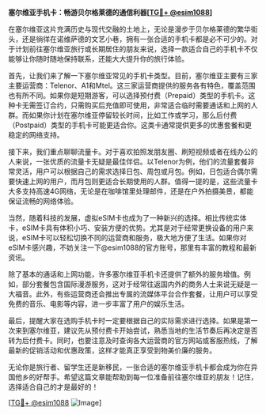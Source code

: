 **塞尔维亚手机卡：畅游贝尔格莱德的通信利器[[TG💪+ @esim1088](https://t.me/s/esim1088)]**

在塞尔维亚这片充满历史与现代交融的土地上，无论是漫步于贝尔格莱德的繁华街头，还是徜徉在诺维萨德的文艺小巷，拥有一张合适的手机卡都是必不可少的。对于计划前往塞尔维亚旅行或长期居住的朋友来说，选择一款适合自己的手机卡不仅能够让你随时随地保持联系，还能大大提升你的旅行体验。

首先，让我们来了解一下塞尔维亚常见的手机卡类型。目前，塞尔维亚主要有三家主要运营商：Telenor、A1和Mtel。这三家运营商提供的服务各有特色，覆盖范围也有所不同。如果你是短期游客，可以选择预付费（Prepaid）类型的手机卡。这种卡无需签订合约，只需购买后充值即可使用，非常适合临时需要通话和上网的人群。而如果你计划在塞尔维亚停留较长时间，比如工作或学习，那么后付费（Postpaid）类型的手机卡可能更适合你。这类卡通常提供更多的优惠套餐和更稳定的网络支持。

接下来，我们重点聊聊流量卡。对于喜欢拍照发朋友圈、刷短视频或者在线办公的人来说，一张优质的流量卡无疑是最佳伴侣。以Telenor为例，他们的流量套餐非常灵活，用户可以根据自己的需求选择日包、周包或月包。例如，日包适合偶尔需要快速上网的用户，而月包则更适合长期使用的人群。值得一提的是，这些流量卡大多支持高速4G网络，无论是在咖啡馆里处理邮件，还是在户外拍摄美景，都能保证流畅的网络体验。

当然，随着科技的发展，虚拟eSIM卡也成为了一种新兴的选择。相比传统实体卡，eSIM卡具有体积小巧、安装方便的优势。尤其是对于经常更换设备的用户来说，eSIM卡可以轻松切换不同的运营商和服务，极大地方便了生活。如果你对eSIM卡感兴趣，不妨关注一下@esim1088的官方账号，那里有丰富的教程和最新资讯。

除了基本的通话和上网功能，许多塞尔维亚手机卡还提供了额外的服务增值。例如，部分套餐包含国际漫游服务，这对于经常往返国内外的商务人士来说无疑是一大福音。此外，有些运营商还会推出专属的流媒体平台合作套餐，让用户可以享受免费的音乐、电影等内容，进一步丰富了用户的娱乐生活。

最后，提醒大家在选购手机卡时一定要根据自己的实际需求进行选择。如果是第一次来到塞尔维亚，建议先从预付费卡开始尝试，熟悉当地的生活节奏后再决定是否转为后付费卡。同时，也要注意及时查询各大运营商的官方网站或客服热线，了解最新的促销活动和优惠政策，这样才能真正享受到物美价廉的服务。

无论你是旅行者、留学生还是新移民，一张合适的塞尔维亚手机卡都会成为你在异国他乡的好帮手。希望这篇文章能帮助到每一位准备前往塞尔维亚的朋友！记住，选择适合自己的才是最好的！

[[TG💪+ @esim1088](https://t.me/s/esim1088) ![Image](https://i.postimg.cc/4NQfJmqS/Snipaste-2025-05-13-00-14-12.png)]